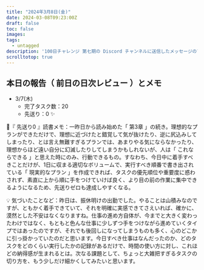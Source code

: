 ```yaml
---
title: "2024年3月8日(金)"
date: 2024-03-08T09:23:00Z
draft: false
toc: false
images:
tags: 
  - untagged
description: '100日チャレンジ 第七期の Discord チャンネルに送信したメッセージのアーカイブ'
scrolltotop: true
---
```


## 本日の報告（ 前日の日次レビュー ）とメモ

- 3/7(木)
  - 完了タスク数：20
  - 先送り：0 ✨

🔖『 先送り0 』読書メモ：一昨日から読み始めた「 第3章 」の続き。理想的なプランができただけで、理想に近づけたと錯覚して気が抜けたり、逆に尻込みしてしまったり、とは言え無難すぎるプランでは、あまりやる気にならなかったり、理想からほど遠い自分に幻滅したりしてしまうかもしれないが、人は「 これならできる 」と思えた時にのみ、行動できるもの。すなわち、今日中に着手すべきことだけが、1日に収まる適切なボリュームで、実行すべき順番で書き出されている「 現実的なプラン 」を作成できれば、タスクの優先順位や重要度に惑わされず、素直に上から順に手をつけていけば良く、より目の前の作業に集中できるようになるため、先送りゼロも達成しやすくなる。

💡 気づいたことなど：昨日は、振休明けの出勤でした。やることは山積みなのですが、ともかく着手できていて、それを明確に実感できてさえいれば、確かに、漠然とした不安はなくなりますね。仕事の進め方自体が、今までと大きく変わったわけではなく、もともと色んな仕事に少しずつ手をつけながら進めていくタイプではあったのですが、それでも後回しになってしまうものも多く、心のどこかに引っ掛かっていたのだと思います。今日すべき仕事はなんだったのか、どのタスクをどのくらい実行したかの記録があるだけで、時間の使い方に対し、これほどの納得感が生まれるとは。次なる課題として、ちょっと大雑把すぎるタスクの切り方を、もう少しだけ細かくしてみたいと思います。

